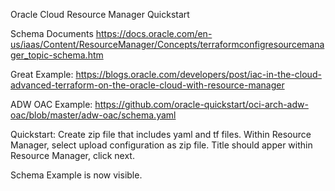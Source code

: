 Oracle Cloud Resource Manager Quickstart

Schema Documents
https://docs.oracle.com/en-us/iaas/Content/ResourceManager/Concepts/terraformconfigresourcemanager_topic-schema.htm

Great Example:
https://blogs.oracle.com/developers/post/iac-in-the-cloud-advanced-terraform-on-the-oracle-cloud-with-resource-manager

ADW OAC Example:
https://github.com/oracle-quickstart/oci-arch-adw-oac/blob/master/adw-oac/schema.yaml

Quickstart:
Create zip file that includes yaml and tf files.
Within Resource Manager, select upload configuration as zip file.
Title should apper within Resource Manager, click next.

Schema Example is now visible.  
